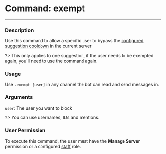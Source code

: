 # Command: exempt
---
### Description
Use this command to allow a specific user to bypass the [configured suggestion cooldown](/config/cooldown.md) in the current server

?> This only applies to one suggestion, if the user needs to be exempted again, you'll need to use the command again.

### Usage
Use `.exempt [user]` in any channel the bot can read and send messages in.

### Arguments
`user`: The user you want to block

?> You can use usernames, IDs and mentions.

### User Permission
To execute this command, the user must have the **Manage Server** permission or a configured [staff](/config/staffroles.md) role.
